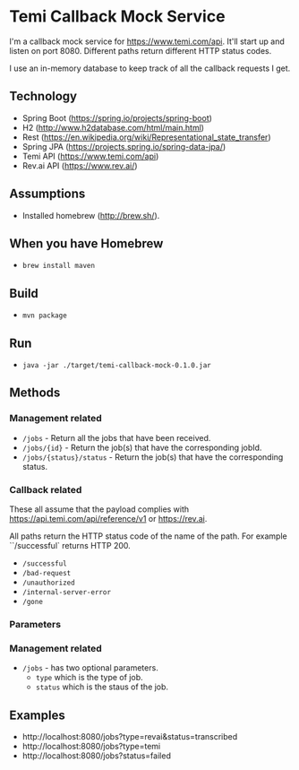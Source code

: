 # Temi Callback Mock Service

I'm a callback mock service for https://www.temi.com/api. It'll start up and listen on port 8080. Different paths return different HTTP status codes.

I use an in-memory database to keep track of all the callback requests I get.

## Technology
- Spring Boot (https://spring.io/projects/spring-boot)
- H2 (http://www.h2database.com/html/main.html)
- Rest (https://en.wikipedia.org/wiki/Representational_state_transfer)
- Spring JPA (https://projects.spring.io/spring-data-jpa/)
- Temi API (https://www.temi.com/api)
- Rev.ai API (https://www.rev.ai/)

## Assumptions
- Installed homebrew (http://brew.sh/).

## When you have Homebrew
- `brew install maven`

## Build
- `mvn package`

## Run
- `java -jar ./target/temi-callback-mock-0.1.0.jar`

## Methods
### Management related
- `/jobs` - Return all the jobs that have been received.
- `/jobs/{id}` - Return the job(s) that have the corresponding jobId.
- `/jobs/{status}/status` - Return the job(s) that have the corresponding status.
### Callback related
These all assume that the payload complies with https://api.temi.com/api/reference/v1 or https://rev.ai.

All paths return the HTTP status code of the name of the path. For example ``/successful` returns HTTP 200.
- `/successful`
- `/bad-request`
- `/unauthorized`
- `/internal-server-error`
- `/gone`

### Parameters
### Management related
- `/jobs` - has two optional parameters.
    - `type` which is the type of job.
    - `status` which is the staus of the job.

## Examples
- http://localhost:8080/jobs?type=revai&status=transcribed
- http://localhost:8080/jobs?type=temi
- http://localhost:8080/jobs?status=failed
